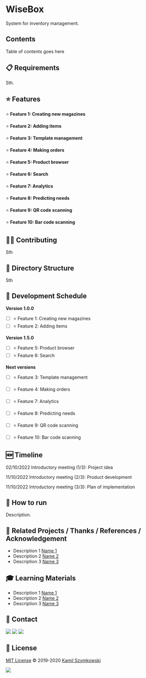 
# WiseBox
System for inventory management.

## Contents
Table of contents goes here

## 📋 Requirements
Sth.

## ⭐ Features

⭐ **Feature 1: Creating new magazines**

⭐ **Feature 2: Adding items**

⭐ **Feature 3: Template management**

⭐ **Feature 4: Making orders**

⭐ **Feature 5: Product browser**

⭐ **Feature 6: Search**

⭐ **Feature 7: Analytics**

⭐ **Feature 8: Predicting needs**

⭐ **Feature 9: QR code scanning**

⭐ **Feature 10: Bar code scanning**


## 👨‍💻 Contributing
Sth

## 📂 Directory Structure
Sth

## 📅 Development Schedule

**Version 1.0.0**

- [ ] ⭐ Feature 1: Creating new magazines
- [ ] ⭐ Feature 2: Adding items

**Version 1.5.0**

- [ ] ⭐ Feature 5: Product browser
- [ ] ⭐ Feature 6: Search

**Next versions**

- [ ] ⭐ Feature 3: Template management
- [ ] ⭐ Feature 4: Making orders
- [ ] ⭐ Feature 7: Analytics
- [ ] ⭐ Feature 8: Predicting needs
- [ ] ⭐ Feature 9: QR code scanning
- [ ] ⭐ Feature 10: Bar code scanning


## 🆕 Timeline

02/10/2022  Introductory meeting (1/3): Project idea

11/10/2022  Introductory meeting (2/3): Product development

11/10/2022  Introductory meeting (3/3): Plan of implementation

## 🚀 How to run
Description.


## 🔗 Related Projects / Thanks / References / Acknowledgement 
* Description 1 [Name 1](http://markdown.github.io)
* Description 2 [Name 2](http://markdown.github.io)
* Description 3 [Name 3](http://markdown.github.io)

## 🎓 Learning Materials
* Description 1 [Name 1](http://markdown.github.io)
* Description 2 [Name 2](http://markdown.github.io)
* Description 3 [Name 3](http://markdown.github.io)

## 📧 Contact
[![](https://img.shields.io/twitter/url?label=/kamil-szymkowski/&logo=linkedin&logoColor=%230077B5&style=social&url=https%3A%2F%2Fwww.linkedin.com%2Fin%2Fkamil-szymkowski%2F)](https://www.linkedin.com/in/kamil-szymkowski/) [![](https://img.shields.io/twitter/url?label=@szymkowskidev&logo=medium&logoColor=%23292929&style=social&url=https%3A%2F%2Fmedium.com%2F%40szymkowskidev)](https://medium.com/@szymkowskidev) [![](https://img.shields.io/twitter/url?label=/SzymkowskiDev&logo=github&logoColor=%23292929&style=social&url=https%3A%2F%2Fgithub.com%2FSzymkowskiDev)](https://github.com/SzymkowskiDev)

## 📄 License
[MIT License](https://choosealicense.com/licenses/mit/) ©️ 2019-2020 [Kamil Szymkowski](https://github.com/SzymkowskiDev "Get in touch!")

[![](https://img.shields.io/badge/license-MIT-green?style=plastic)](https://choosealicense.com/licenses/mit/)





